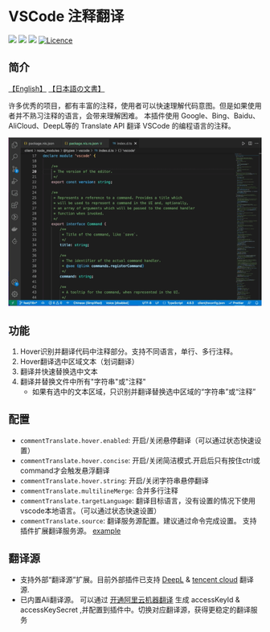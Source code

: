 # VSCode 注释翻译

[![](https://vsmarketplacebadge.apphb.com/version-short/intellsmi.comment-translate.svg)](https://marketplace.visualstudio.com/items?itemName=intellsmi.comment-translate)
[![](https://vsmarketplacebadge.apphb.com/downloads-short/intellsmi.comment-translate.svg)](https://marketplace.visualstudio.com/items?itemName=intellsmi.comment-translate)
[![](https://vsmarketplacebadge.apphb.com/rating-short/intellsmi.comment-translate.svg)](https://marketplace.visualstudio.com/items?itemName=intellsmi.comment-translate)
[![Licence](https://img.shields.io/github/license/intellism/vscode-comment-translate.svg)](https://github.com/intellism/vscode-comment-translate)

## 简介

[【English】](./doc/README.md) [【日本語の文書】](./doc/README_JA.md)

许多优秀的项目，都有丰富的注释，使用者可以快速理解代码意图。但是如果使用者并不熟习注释的语言，会带来理解困难。
本插件使用 Google、Bing、Baidu、AliCloud、DeepL等的 Translate API 翻译 VSCode 的编程语言的注释。

![Introduction](./doc/image/Introduction.gif)


## 功能
1. Hover识别并翻译代码中注释部分。支持不同语言，单行、多行注释。
2. Hover翻译选中区域文本（划词翻译）
3. 翻译并快速替换选中文本
4. 翻译并替换文件中所有"字符串"或"注释"
   * 如果有选中的文本区域，只识别并翻译替换选中区域的“字符串”或“注释”

## 配置
* `commentTranslate.hover.enabled`: 开启/关闭悬停翻译（可以通过状态快速设置）
* `commentTranslate.hover.concise`: 开启/关闭简洁模式.开启后只有按住ctrl或command才会触发悬浮翻译
* `commentTranslate.hover.string`: 开启/关闭字符串悬停翻译
* `commentTranslate.multilineMerge`: 合并多行注释
* `commentTranslate.targetLanguage`: 翻译目标语言，没有设置的情况下使用vscode本地语言。（可以通过状态快速设置）
* `commentTranslate.source`: 翻译服务源配置。建议通过命令完成设置。 支持插件扩展翻译服务源。 [example](https://github.com/intellism/deepl-translate)

## 翻译源
* 支持外部“翻译源”扩展。目前外部插件已支持 [DeepL](https://marketplace.visualstudio.com/items?itemName=intellsmi.deepl-translate) & [tencent cloud](https://marketplace.visualstudio.com/items?itemName=Kaiqun.tencent-cloud-translate) 翻译源. 
* 已内置Ali翻译源。 可以通过 [开通阿里云机器翻译](https://www.aliyun.com/product/ai/alimt) 生成 accessKeyId & accessKeySecret ,并配置到插件中。切换对应翻译源，获得更稳定的翻译服务
